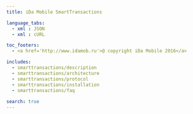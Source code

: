 ```yaml
---
title: iDa Mobile SmartTransactions

language_tabs:
  - xml : JSON
  - xml : cURL

toc_footers:
  - <a href='http://www.idamob.ru'>@ copyright iDa Mobile 2016</a>

includes:
  - smarttransactions/description
  - smarttransactions/architecture
  - smarttransactions/protocol
  - smarttransactions/installation
  - smarttransactions/faq
  
search: true
---
```

